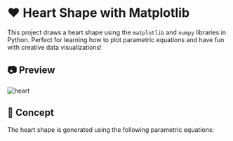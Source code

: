 # ❤️ Heart Shape with Matplotlib

This project draws a heart shape using the `matplotlib` and `numpy` libraries in Python. Perfect for learning how to plot parametric equations and have fun with creative data visualizations!

## 📷 Preview

![heart](https://upload.wikimedia.org/wikipedia/commons/thumb/e/e7/Heart_corazón.svg/1024px-Heart_corazón.svg.png)

## 🧠 Concept

The heart shape is generated using the following parametric equations:



